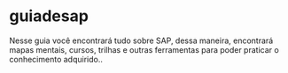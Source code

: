 # guiadesap
Nesse guia você encontrará tudo sobre SAP, dessa maneira, encontrará mapas mentais, cursos, trilhas e outras ferramentas para poder praticar o conhecimento adquirido..
